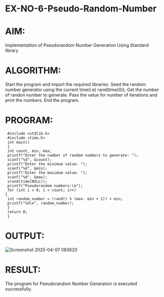 # EX-NO-6-Pseudo-Random-Number

# AIM: 
Implementation of Pseudorandom Number Generation Using Standard library

# ALGORITHM:
Start the program and import the required libraries.
Seed the random number generator using the current time(i.e) rand(time(0));
Get the number of randon number to generate.
Pass the value for number of iterations and print the numbers.
End the program.

# PROGRAM:
```#include <stdio.h>
 #include <stdlib.h>
 #include <time.h>
 int main()
 {
 int count, min, max;
 printf("Enter the number of random numbers to generate: ");
 scanf("%d", &count);
 printf("Enter the minimum value: ");
 scanf("%d", &min);
 printf("Enter the maximum value: ");
 scanf("%d", &max);
 srand(time(NULL));
 printf("Pseudorandom numbers:\n");
 for (int i = 0; i < count; i++)
{
 int random_number = (rand() % (max- min + 1)) + min;
 printf("%d\n", random_number);
 }
 return 0;
 }
```
# OUTPUT:
![Screenshot 2025-04-07 083620](https://github.com/user-attachments/assets/83f5e7b1-baa0-4ef6-bb7a-c366f28b2135)

# RESULT:
The program for Pseudorandom Number Generation is executed successfully.
